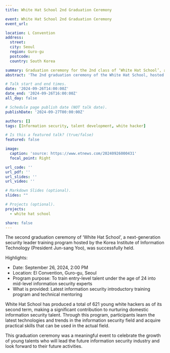```yaml
---
title: White Hat School 2nd Graduation Ceremony

event: White Hat School 2nd Graduation Ceremony
event_url: 

location: L Convention
address:
  street: 
  city: Seoul
  region: Guro-gu
  postcode: 
  country: South Korea

summary: Graduation ceremony for the 2nd class of ‘White Hat School’, a next-generation security leader training program of the Korea Institute of Information Technology
abstract: 'The 2nd graduation ceremony of the White Hat School, hosted by the Korea Institute of Information Technology, was held. This program is an information security talent training program that provides the latest information security education and technical mentoring to entry-level talents under the age of 24 to help them grow into mid-level talents'

# Talk start and end times.
date: '2024-09-26T14:00:00Z'
date_end: '2024-09-26T16:00:00Z'
all_day: false

# Schedule page publish date (NOT talk date).
publishDate: '2024-09-27T00:00:00Z'

authors: []
tags: [Information security, talent development, white hacker]

# Is this a featured talk? (true/false)
featured: false

image:
  caption: 'source: https://www.etnews.com/20240926000431'
  focal_point: Right

url_code: ''
url_pdf: ''
url_slides: ''
url_video: ''

# Markdown Slides (optional).
slides: ""

# Projects (optional).
projects:
  - white hat school

share: false
---
```


The second graduation ceremony of ‘White Hat School’, a next-generation security leader training program hosted by the Korea Institute of Information Technology (President Jun-sang Yoo), was successfully held.

Highlights:
- Date: September 26, 2024, 2:00 PM
- Location: El Convention, Guro-gu, Seoul
- Program purpose: To train entry-level talent under the age of 24 into mid-level information security experts
- What is provided: Latest information security introductory training program and technical mentoring

White Hat School has produced a total of 621 young white hackers as of its second term, making a significant contribution to nurturing domestic information security talent. Through this program, participants learn the latest technologies and trends in the information security field and acquire practical skills that can be used in the actual field.

This graduation ceremony was a meaningful event to celebrate the growth of young talents who will lead the future information security industry and look forward to their future activities.